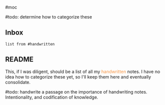 #moc 

#todo: determine how to categorize these
## Inbox

```dataview
list from #handwritten
```

## README
This, if I was diligent, should be a list of all my <font color="#f79646">handwritten</font> notes. I have no idea how to categorize these yet, so I'll keep them here and eventually consolidate.

#todo: handwrite a passage on the importance of handwriting notes. Intentionality, and codification of knowledge. 




